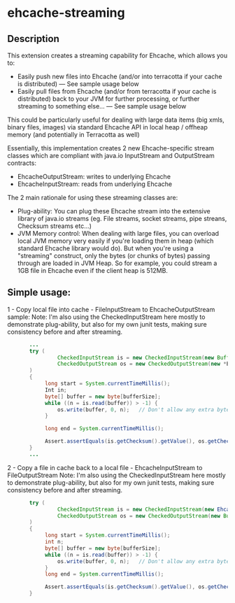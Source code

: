 # ehcache-streaming

## Description
This extension creates a streaming capability for Ehcache, which allows you to:
 - Easily push new files into Ehcache (and/or into terracotta if your cache is distributed) — See sample usage below
 - Easily pull files from Ehcache (and/or from terracotta if your cache is distributed) back to your JVM for further processing, or further streaming to something else... — See sample usage below

This could be particularly useful for dealing with large data items (big xmls, binary files, images) via standard Ehcache API in local heap / offheap memory (and potentially in Terracotta as well)

Essentially, this implementation creates 2 new Ehcache-specific stream classes which are compliant with java.io InputStream and OutputStream contracts:
 - EhcacheOutputStream: writes to underlying Ehcache
 - EhcacheInputStream: reads from underlying Ehcache

The 2 main rationale for using these streaming classes are:
 - Plug-ability: You can plug these Ehcache stream into the extensive library of java.io streams (eg. File streams, socket streams, pipe streans, Checksum streams etc…)
 - JVM Memory control: When dealing with large files, you can overload local JVM memory very easily if you're loading them in heap (which standard Ehcache library would do). But when you're using a "streaming" construct, only the bytes (or chunks of bytes) passing through are loaded in JVM Heap. So for example, you could stream a 1GB file in Ehcache even if the client heap is 512MB.

## Simple usage:

1 - Copy local file into cache - FileInputStream to EhcacheOutputStream sample:
Note: I'm also using the CheckedInputStream here mostly to demonstrate plug-ability, but also for my own junit tests, making sure consistency before and after streaming.

```java
       ...
       try (
                CheckedInputStream is = new CheckedInputStream(new BufferedInputStream(Files.newInputStream(IN_FILE_PATH),inBufferSize),new CRC32());
                CheckedOutputStream os = new CheckedOutputStream(new *EhcacheOutputStream*(cache, cache_key),new CRC32());
       )
       {
            long start = System.currentTimeMillis();
            Int in;
            byte[] buffer = new byte[bufferSize];
            while ((n = is.read(buffer)) > -1) {
                os.write(buffer, 0, n);   // Don't allow any extra bytes to creep in, final write
            }

            long end = System.currentTimeMillis();

            Assert.assertEquals(is.getChecksum().getValue(), os.getChecksum().getValue());
       }
       ...
```

2 - Copy a file in cache back to a local file - EhcacheInputStream to FileOutputStream
Note: I'm also using the CheckedInputStream here mostly to demonstrate plug-ability, but also for my own junit tests, making sure consistency before and after streaming.

```java
       try (
                CheckedInputStream is = new CheckedInputStream(new EhcacheInputStream(cache, cache_key),new CRC32());
                CheckedOutputStream os = new CheckedOutputStream(new BufferedOutputStream(Files.newOutputStream(OUT_FILE_PATH)), new CRC32());
       )
       {
            long start = System.currentTimeMillis();
            int n;
            byte[] buffer = new byte[bufferSize];
            while ((n = is.read(buffer)) > -1) {
                os.write(buffer, 0, n);   // Don't allow any extra bytes to creep in, final write
            }
            long end = System.currentTimeMillis();

            Assert.assertEquals(is.getChecksum().getValue(), os.getChecksum().getValue());
       }
```